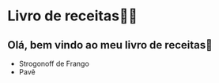 # Livro de receitas:woman_cook:

## Olá, bem vindo ao meu livro de receitas:pancakes:



- Strogonoff de Frango
- Pavê


